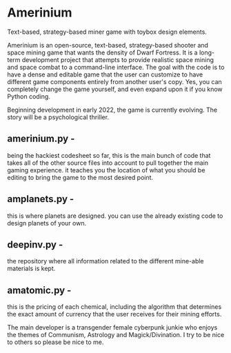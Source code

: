 # Amerinium
Text-based, strategy-based miner game with toybox design elements. 

Amerinium is an open-source, text-based, strategy-based shooter and space mining game that wants the density of Dwarf Fortress. It is a long-term development project that attempts to provide realistic space mining and space combat to a command-line interface. The goal with the code is to have a dense and editable game that the user can customize to have different game components entirely from another user's copy. Yes, you	can completely change the game yourself, and even expand upon	it if you know Python coding.

Beginning development in early 2022, the game is currently evolving. The story will be a psychological thriller.

## amerinium.py - 
being the hackiest codesheet so far, this is the main bunch of code that takes all of the other source files into account to pull together the main gaming experience. it teaches you the location of what you should be editing to bring the game to the most desired point.

## amplanets.py - 
this is where planets are designed. you can use the already existing code to design planets of your own.

## deepinv.py - 
the repository where all information related to the different mine-able materials is kept.	

## amatomic.py - 
this is the pricing of each chemical, including the algorithm that determines the	exact amount of	currency that	the user receives for their mining efforts.

The main developer is a transgender female cyberpunk junkie who enjoys the themes of Communism, Astrology and Magick/Divination. I try to be nice to others so please be nice to me.
